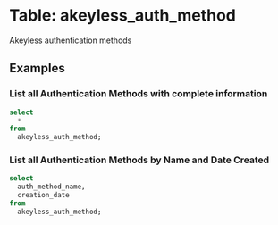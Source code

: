 # Table: akeyless_auth_method

Akeyless authentication methods

## Examples

### List all Authentication Methods with complete information

```sql
select
  *
from
  akeyless_auth_method;
```

### List all Authentication Methods by Name and Date Created

```sql
select
  auth_method_name,
  creation_date
from
  akeyless_auth_method;
```
